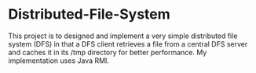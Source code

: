 Distributed-File-System
=======================

This project is to designed and implement a very simple distributed file system (DFS) in that a DFS client retrieves a file from a central DFS server and caches it in its /tmp directory for better performance. My implementation uses Java RMI.

